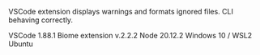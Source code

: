 VSCode extension displays warnings and formats ignored files.
CLI behaving correctly.

VSCode 1.88.1
Biome extension v.2.2.2
Node 20.12.2
Windows 10 / WSL2 Ubuntu